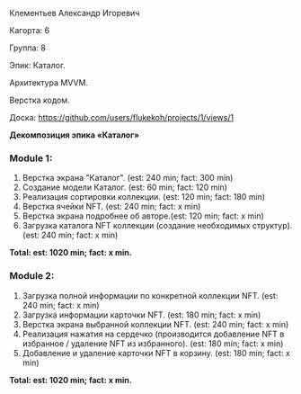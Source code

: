 Клементьев Александр Игоревич

Кагорта: 6

Группа: 8

Эпик: Каталог.

Архитектура MVVM.

Верстка кодом.

Доска: https://github.com/users/flukekoh/projects/1/views/1

**Декомпозиция эпика «Каталог»**

### Module 1:
1. Верстка экрана "Каталог". (est: 240 min; fact: 300 min)
2. Создание модели Каталог. (est: 60 min; fact: 120 min)
3. Реализация сортировки коллекции. (est: 120 min; fact: 180 min)
4. Верстка ячейки NFT. (est: 240 min; fact: x min)
5. Верстка экрана подробнее об авторе.(est: 120 min; fact: x min)
6. Загрузка каталога NFT коллекции (создание необходимых структур). (est: 240 min; fact: x min)

**Total: est: 1020 min; fact: x min.**

### Module 2:
1. Загрузка полной информации по конкретной коллекции NFT. (est: 240 min; fact: x min)
2. Загрузка информации карточки NFT. (est: 180 min; fact: x min)
3. Верстка экрана выбранной коллекции NFT. (est: 240 min; fact: x min)
4. Реализация нажатия на сердечко (производится добавление NFT в избранное / удаление NFT из избранного). (est: 180 min; fact: x min)
5. Добавление и удаление карточки NFT в корзину. (est: 180 min; fact: x min)

**Total: est: 1020 min; fact: x min.**





